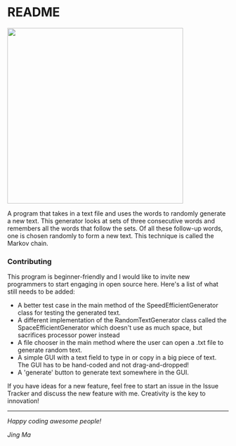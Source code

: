 # README

<img src="https://cdn.dribbble.com/users/46/screenshots/281644/partyhard.png" width="400">

A program that takes in a text file and uses the words to randomly generate a new text.
This generator looks at sets of three consecutive words and remembers all the words
that follow the sets. Of all these follow-up words, one is chosen randomly
to form a new text. This technique is called the Markov chain.

### Contributing

This program is beginner-friendly and I would like to invite new programmers to start engaging in open source here.
Here's a list of what still needs to be added:
- A better test case in the main method of the SpeedEfficientGenerator class for testing the generated text.
- A different implementation of the RandomTextGenerator class called the SpaceEfficientGenerator
which doesn't use as much space, but sacrifices processor power instead
- A file chooser in the main method where the user can open a .txt file to generate random text.
- A simple GUI with a text field to type in or copy in a big piece of text. The GUI has to be hand-coded and not drag-and-dropped!
- A 'generate' button to generate text somewhere in the GUI.

If you have ideas for a new feature, feel free to start an issue in the Issue Tracker and discuss the new feature with me.
Creativity is the key to innovation!

---

_Happy coding awesome people!_

_Jing Ma_
